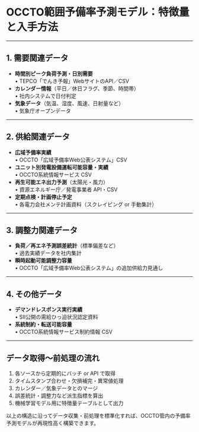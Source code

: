 # OCCTO範囲予備率予測モデル：特徴量と入手方法

---

## 1. 需要関連データ

- **時間別ピーク負荷予測・日別需要**  
    • TEPCO「でんき予報」WebサイトのAPI／CSV
- **カレンダー情報**（平日／休日フラグ、季節、時間帯）  
    • 社内システムで日付判定
- **気象データ**（気温、湿度、風速、日射量など）  
    • 気象庁オープンデータ

---

## 2. 供給関連データ

- **広域予備率実績**  
    • OCCTO「広域予備率Web公表システム」CSV
- **ユニット別発電設備運転可能容量・実績**  
    • OCCTO系統情報サービス CSV
- **再生可能エネ出力予測**（太陽光・風力）  
    • 資源エネルギー庁／発電事業者 API・CSV
- **定期点検・計画停止予定**  
    • 各電力会社メンテ計画資料（スクレイピング or 手動集計）

---

## 3. 調整力関連データ

- **負荷／再エネ予測誤差統計**（標準偏差など）  
    • 過去実績データを社内集計
- **瞬時起動可能調整力容量**  
    • OCCTO「広域予備率Web公表システム」の追加供給力見通し

---

## 4. その他データ

- **デマンドレスポンス実行実績**  
    • SII公開の需給ひっ迫状況認定資料
- **系統制約・転送可能容量**  
    • OCCTO系統情報サービス制約情報 CSV

---

## データ取得～前処理の流れ

1. 各ソースから定期的にバッチ or API で取得
2. タイムスタンプ合わせ・欠損補完・異常値処理
3. カレンダー／気象データとのマージ
4. 誤差統計・調整力など派生指標を算出
5. 機械学習モデル用に特徴量テーブルとして出力

以上の構造に沿ってデータ収集・前処理を標準化すれば、OCCTO管内の予備率予測モデルが再現性高く構築できます。